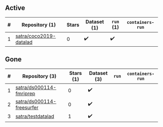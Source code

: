 ## Active
| # | Repository (1) | Stars | Dataset (1) | `run` (1) | `containers-run` |
| --- | --- | --- | --- | --- | --- |
| 1 | [satra/coco2019-datalad](https://github.com/satra/coco2019-datalad) | 0 | :heavy_check_mark: | :heavy_check_mark: |  |

## Gone
| # | Repository (3) | Stars (1) | Dataset (3) | `run` | `containers-run` |
| --- | --- | --- | --- | --- | --- |
| 1 | [satra/ds000114-fmriprep](https://github.com/satra/ds000114-fmriprep) | 0 | :heavy_check_mark: |  |  |
| 2 | [satra/ds000114-freesurfer](https://github.com/satra/ds000114-freesurfer) | 0 | :heavy_check_mark: |  |  |
| 3 | [satra/testdatalad](https://github.com/satra/testdatalad) | 1 | :heavy_check_mark: |  |  |
